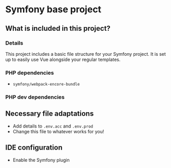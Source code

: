 Symfony base project
====================

## What is included in this project?

### Details

This project includes a basic file structure for your Symfony project. It is set up to easily use Vue alongside your regular templates.

### PHP dependencies

- `symfony/webpack-encore-bundle`

### PHP dev dependencies


## Necessary file adaptations

- Add details to `.env.acc` and `.env.prod`
- Change this file to whatever works for you!

## IDE configuration

- Enable the Symfony plugin
